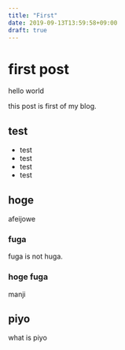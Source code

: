 ```yaml
---
title: "First"
date: 2019-09-13T13:59:58+09:00
draft: true
---
```


# first post
hello world

this post is first of my blog.

## test
* test
* test
* test
* test

## hoge
afeijowe

### fuga
fuga is not huga.

### hoge fuga
manji

## piyo
what is piyo
